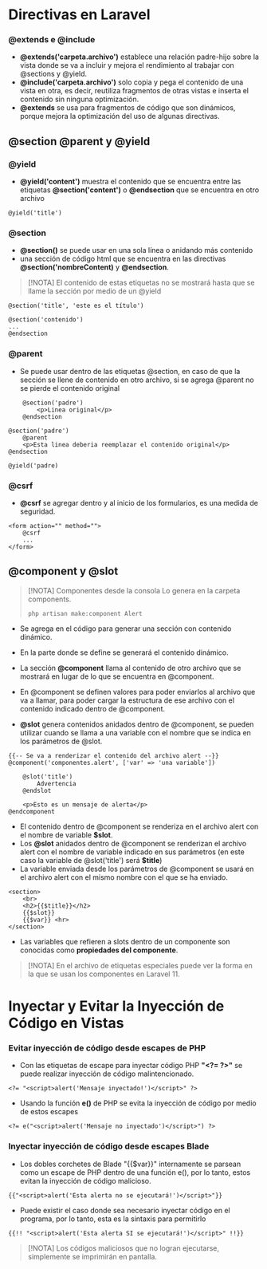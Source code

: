 
# Directivas en Laravel

### @extends e @include

- **@extends('carpeta.archivo')** establece una relación padre-hijo sobre la vista donde se va a incluir y mejora el rendimiento al trabajar con @sections y @yield.
- **@include('carpeta.archivo')** solo copia y pega el contenido de una vista en otra, es decir, reutiliza fragmentos de otras vistas e inserta el contenido sin ninguna optimización.
- **@extends** se usa para fragmentos de código que son dinámicos, porque mejora la optimización del uso de algunas directivas.
## **@section @parent y @yield** 
### @yield

- **@yield('content')** muestra el contenido que se encuentra entre las etiquetas **@section('content')**  o **@endsection** que se encuentra en otro archivo

```
@yield('title')
```

### @section

- **@section()** se puede usar en una sola línea o anidando más contenido
- una sección de código html que se encuentra en las directivas **@section('nombreContent)** y **@endsection**.

> [!NOTA]
> El contenido de estas etiquetas no se mostrará hasta que se llame la sección por medio de un @yield

```
@section('title', 'este es el título')
```

```
@section('contenido')
...
@endsection
```

### @parent

- Se puede usar dentro de las etiquetas @section, en caso de que la sección se llene de contenido en otro archivo, si se agrega @parent no se pierde el contenido original

```
    @section('padre')
        <p>Linea original</p>
    @endsection
```

```
@section('padre')
    @parent
    <p>Esta linea deberia reemplazar el contenido original</p>
@endsection

@yield('padre)
```
 
### @csrf

- **@csrf** se agregar dentro y al inicio de los formularios, es una medida de seguridad.

```
<form action="" method="">
	@csrf
	...
</form>
```

## **@component y @slot**


> [!NOTA] Componentes desde la consola
> Lo genera en la carpeta components.
> ```
> php artisan make:component Alert

- Se agrega en el código para generar una sección con contenido dinámico.
- En la parte donde se define se generará el contenido dinámico.

- La sección **@component** llama al contenido de otro archivo que se mostrará en lugar de lo que se encuentra en @component.
- En @component se definen valores para poder enviarlos al archivo que va a llamar, para poder cargar la estructura de ese archivo con el contenido indicado dentro de @component.

- **@slot** genera contenidos anidados dentro de @component, se pueden utilizar cuando se llama a una variable con el nombre que se indica en los parámetros de @slot.

```
{{-- Se va a renderizar el contenido del archivo alert --}}
@component('componentes.alert', ['var' => 'una variable'])

	@slot('title')
		Advertencia
	@endslot

	<p>Esto es un mensaje de alerta</p>
@endcomponent
```

- El contenido dentro de @component se renderiza en el archivo alert con el nombre de variable **$slot**.
- Los **@slot** anidados dentro de @component se renderizan el archivo alert con el nombre de variable indicado en sus parámetros (en este caso la variable de @slot('title') será **$title**)
- La variable enviada desde los parámetros de @component se usará en el archivo alert con el mismo nombre con el que se ha enviado.

```
<section>
    <br>
    <h2>{{$title}}</h2>
    {{$slot}}
    {{$var}} <hr>
</section>
```

- Las variables que refieren a slots dentro de un componente son conocidas como **propiedades del componente**.

> [!NOTA]
> En el archivo de etiquetas especiales puede ver la forma en la que se usan los componentes en Laravel 11.
# Inyectar y Evitar la Inyección de Código en Vistas

### Evitar inyección de código desde escapes de PHP

- Con las etiquetas de escape para inyectar código PHP **"\<?= ?>"** se puede realizar inyección de código malintencionado.

```
<?= "<script>alert('Mensaje inyectado!')</script>" ?>
```

- Usando la función **e()** de PHP  se evita la inyección de código por medio de estos escapes

```
<?= e("<script>alert('Mensaje no inyectado')</script>") ?>
```

### Inyectar inyección de código desde escapes Blade

- Los dobles corchetes de Blade "{{$var}}"  internamente se parsean como un escape de PHP dentro de una función e(), por lo tanto, estos evitan la inyección de código malicioso.

```
{{"<script>alert('Esta alerta no se ejecutará!')</script>"}}
```

- Puede existir el caso donde sea necesario inyectar código en el programa, por lo tanto, esta es la sintaxis para permitirlo

```
{{!! "<script>alert('Esta alerta SI se ejecutará!')</script>" !!}}
```

> [!NOTA]
> Los códigos maliciosos que no logran ejecutarse, simplemente se imprimirán en pantalla.
